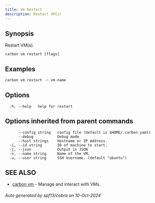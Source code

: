 ```yaml
---
title: Vm Restart
description: Restart VM(s)
---
```


## Synopsis

Restart VM(s).

```
carbon vm restart [flags]
```

## Examples

```bash
carbon vm restart -n vm-name
```

## Options

```
  -h, --help   help for restart
```

## Options inherited from parent commands

```
      --config string   config file (default is $HOME/.carbon.yaml)
      --debug           Debug mode
      --host strings    Hostname or IP Address.
  -i, --id string       ID of machine to start.
  -j, --json            Output in JSON
  -n, --name string     Name of the VM.
  -u, --user string     SSH Username. (default "ubuntu")
```

## SEE ALSO

* [carbon vm](carbon_vm.md)	 - Manage and interact with VMs.

###### Auto generated by spf13/cobra on 10-Oct-2024
